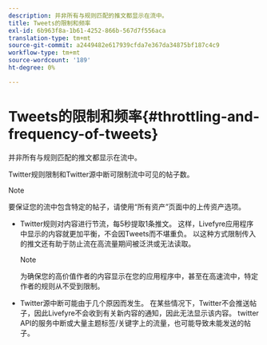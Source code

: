 ```yaml
---
description: 并非所有与规则匹配的推文都显示在流中。
title: Tweets的限制和频率
exl-id: 6b963f8a-1b61-4252-866b-567d7f556aca
translation-type: tm+mt
source-git-commit: a2449482e617939cfda7e367da34875bf187c4c9
workflow-type: tm+mt
source-wordcount: '189'
ht-degree: 0%

---
```


# Tweets的限制和频率{#throttling-and-frequency-of-tweets}

并非所有与规则匹配的推文都显示在流中。

Twitter规则限制和Twitter源中断可限制流中可见的帖子数。

>[!NOTE]
>
>要保证您的流中包含特定的帖子，请使用“所有资产”页面中的上传资产选项。

* Twitter规则对内容进行节流，每5秒提取1条推文。 这样，Livefyre应用程序中显示的内容就更加平衡，不会因Tweets而不堪重负。 以这种方式限制传入的推文还有助于防止流在高流量期间被泛洪或无法读取。

   >[!NOTE]
   >
   >为确保您的高价值作者的内容显示在您的应用程序中，甚至在高速流中，特定作者的规则从不受到限制。

* Twitter源中断可能由于几个原因而发生。 在某些情况下，Twitter不会推送帖子，因此Livefyre不会收到有关新内容的通知，因此无法显示该内容。 twitter API的服务中断或大量主题标签/关键字上的流量，也可能导致未能发送的帖子。
